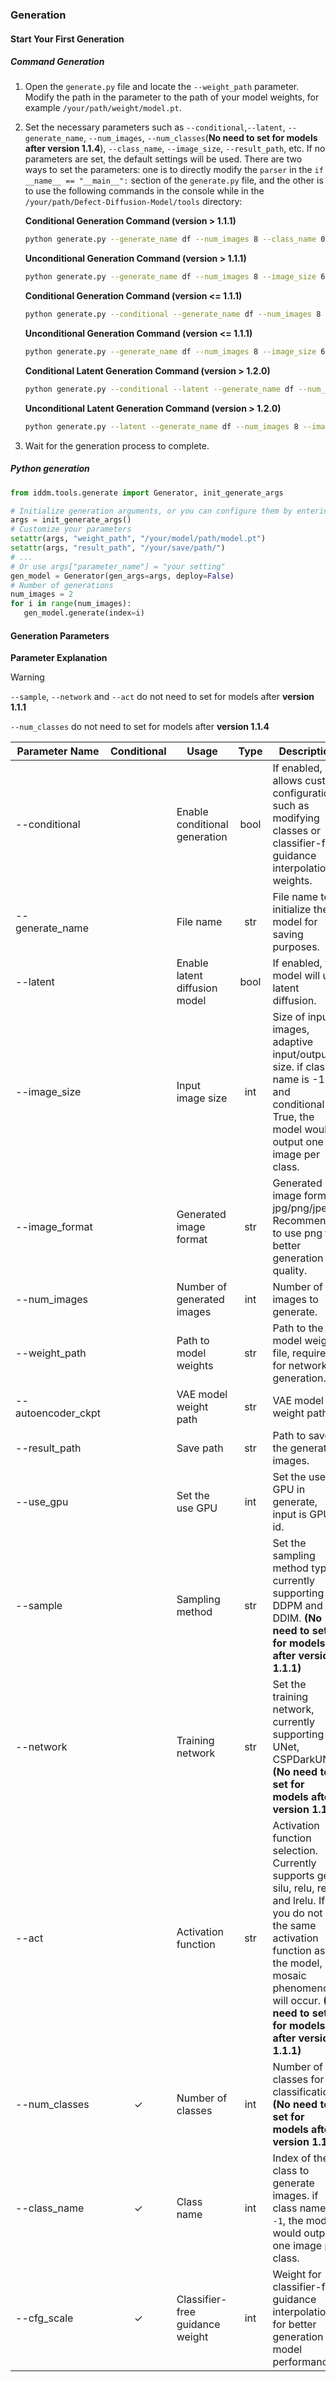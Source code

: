 ### Generation

#### Start Your First Generation

##### Command Generation

1. Open the `generate.py` file and locate the `--weight_path` parameter. Modify the path in the parameter to the path of your model weights, for example `/your/path/weight/model.pt`.

2. Set the necessary parameters such as `--conditional`,`--latent`, `--generate_name`, `--num_images`, `--num_classes`(**No need to set for models after version 1.1.4**), `--class_name`, `--image_size`, `--result_path`, etc. If no parameters are set, the default settings will be used. There are two ways to set the parameters: one is to directly modify the `parser` in the `if __name__ == "__main__":` section of the `generate.py` file, and the other is to use the following commands in the console while in the `/your/path/Defect-Diffusion-Model/tools` directory:

   **Conditional Generation Command (version > 1.1.1)**

   ```bash
   python generate.py --generate_name df --num_images 8 --class_name 0 --image_size 64 --weight_path /your/path/weight/model.pt --sample ddpm
   ```

   **Unconditional Generation Command (version > 1.1.1)**

   ```bash
   python generate.py --generate_name df --num_images 8 --image_size 64 --weight_path /your/path/weight/model.pt --sample ddpm
   ```

   **Conditional Generation Command (version <= 1.1.1)**

   ```bash
   python generate.py --conditional --generate_name df --num_images 8 --class_name 0 --image_size 64 --weight_path /your/path/weight/model.pt --sample ddpm --network unet --act gelu 
   ```

   **Unconditional Generation Command (version <= 1.1.1)**

   ```bash
   python generate.py --generate_name df --num_images 8 --image_size 64 --weight_path /your/path/weight/model.pt --sample ddpm --network unet --act gelu 
   ```

   **Conditional Latent Generation Command (version > 1.2.0)**

   ```bash
   python generate.py --conditional --latent --generate_name df --num_images 8 --class_name 0 --image_size 64 --weight_path /your/path/weight/model.pt --sample ddim --autoencoder_ckpt /your/path/weight/autoencoder_model.pt
   ```

   **Unconditional Latent Generation Command (version > 1.2.0)**

   ```bash
   python generate.py --latent --generate_name df --num_images 8 --image_size 64 --weight_path /your/path/weight/model.pt --sample ddim --autoencoder_ckpt /your/path/weight/autoencoder_model.pt
   ```

3. Wait for the generation process to complete.

##### Python generation

```python
from iddm.tools.generate import Generator, init_generate_args

# Initialize generation arguments, or you can configure them by entering the init_generate_args method
args = init_generate_args()
# Customize your parameters
setattr(args, "weight_path", "/your/model/path/model.pt")
setattr(args, "result_path", "/your/save/path/")
# ...
# Or use args["parameter_name"] = "your setting"
gen_model = Generator(gen_args=args, deploy=False)
# Number of generations
num_images = 2
for i in range(num_images):
   gen_model.generate(index=i)
```



#### Generation Parameters

**Parameter Explanation**

> [!WARNING]
>
> `--sample`, `--network` and `--act` do not need to set for models after **version 1.1.1**
>
> `--num_classes` do not need to set for models after **version 1.1.4**

| Parameter Name     | Conditional | Usage                           | Type | Description                                                  |
| ------------------ | :---------: | ------------------------------- | :--: | ------------------------------------------------------------ |
| --conditional      |             | Enable conditional generation   | bool | If enabled, allows custom configuration, such as modifying classes or classifier-free guidance interpolation weights. |
| --generate_name    |             | File name                       | str  | File name to initialize the model for saving purposes.       |
| --latent           |             | Enable latent diffusion model   | bool | If enabled, the model will use latent diffusion.             |
| --image_size       |             | Input image size                | int  | Size of input images, adaptive input/output size. if class name is -1 and conditional is True, the model would output one image per class. |
| --image_format     |             | Generated image format          | str  | Generated image format, jpg/png/jpeg. Recommend to use png for better generation quality. |
| --num_images       |             | Number of generated images      | int  | Number of images to generate.                                |
| --weight_path      |             | Path to model weights           | str  | Path to the model weights file, required for network generation. |
| --autoencoder_ckpt |             | VAE model weight path           | str  | VAE model weight path.                                       |
| --result_path      |             | Save path                       | str  | Path to save the generated images.                           |
| --use_gpu          |             | Set the use GPU                 | int  | Set the use GPU in generate, input is GPU's id.              |
| --sample           |             | Sampling method                 | str  | Set the sampling method type, currently supporting DDPM and DDIM. **(No need to set for models after version 1.1.1)** |
| --network          |             | Training network                | str  | Set the training network, currently supporting UNet, CSPDarkUNet. **(No need to set for models after version 1.1.1)** |
| --act              |             | Activation function             | str  | Activation function selection. Currently supports gelu, silu, relu, relu6 and lrelu. If you do not set the same activation function as the model, mosaic phenomenon will occur. **(No need to set for models after version 1.1.1)** |
| --num_classes      |      ✓      | Number of classes               | int  | Number of classes for classification. **(No need to set for models after version 1.1.1)** |
| --class_name       |      ✓      | Class name                      | int  | Index of the class to generate images. if class name is `-1`, the model would output one image per class. |
| --cfg_scale        |      ✓      | Classifier-free guidance weight | int  | Weight for classifier-free guidance interpolation, for better generation model performance. |

